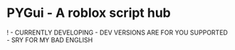 # PYGui - A roblox script hub

! - CURRENTLY DEVELOPING - DEV VERSIONS ARE FOR YOU SUPPORTED - SRY FOR MY BAD ENGLISH

